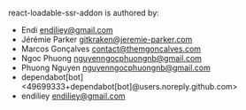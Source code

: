 react-loadable-ssr-addon is authored by: 

* Endi <endiliey@gmail.com>
* Jérémie Parker <gitkraken@jeremie-parker.com>
* Marcos Gonçalves <contact@themgoncalves.com>
* Ngoc Phuong <nguyenngocphuongnb@gmail.com>
* Phuong Nguyen <nguyenngocphuongnb@gmail.com>
* dependabot[bot] <49699333+dependabot[bot]@users.noreply.github.com>
* endiliey <endiliey@gmail.com>
